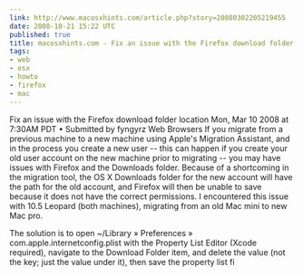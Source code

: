 ```yaml
---
link: http://www.macosxhints.com/article.php?story=20080302205219455
date: 2008-10-21 15:22 UTC
published: true
title: macosxhints.com - Fix an issue with the Firefox download folder location
tags:
- web
- osx
- howto
- firefox
- mac
---
```


Fix an issue with the Firefox download folder location
Mon, Mar 10 2008 at 7:30AM PDT • Submitted by fyngyrz Web Browsers
If you migrate from a previous machine to a new machine using Apple's Migration Assistant, and in the process you create a new user -- this can happen if you create your old user account on the new machine prior to migrating -- you may have issues with Firefox and the Downloads folder. Because of a shortcoming in the migration tool, the OS X Downloads folder for the new account will have the path for the old account, and Firefox will then be unable to save because it does not have the correct permissions. I encountered this issue with 10.5 Leopard (both machines), migrating from an old Mac mini to new Mac pro.

The solution is to open ~/Library » Preferences » com.apple.internetconfig.plist with the Property List Editor (Xcode required), navigate to the Download Folder item, and delete the value (not the key; just the value under it), then save the property list fi
